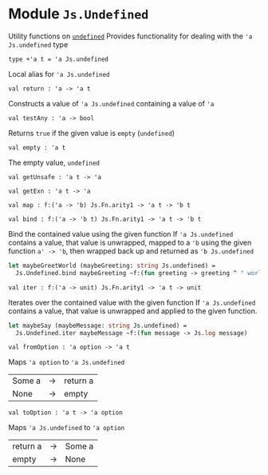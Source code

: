 # Module `Js.Undefined`
Utility functions on [`undefined`](./Js.md#type-undefined)
Provides functionality for dealing with the `'a Js.undefined` type
```
type +'a t = 'a Js.undefined
```
Local alias for `'a Js.undefined`
```
val return : 'a -> 'a t
```
Constructs a value of `'a Js.undefined` containing a value of `'a`
```
val testAny : 'a -> bool
```
Returns `true` if the given value is `empty` (`undefined`)
```
val empty : 'a t
```
The empty value, `undefined`
```
val getUnsafe : 'a t -> 'a
```
```
val getExn : 'a t -> 'a
```
```
val map : f:('a -> 'b) Js.Fn.arity1 -> 'a t -> 'b t
```
```
val bind : f:('a -> 'b t) Js.Fn.arity1 -> 'a t -> 'b t
```
Bind the contained value using the given function
If `'a Js.undefined` contains a value, that value is unwrapped, mapped to a `'b` using the given function `a' -> 'b`, then wrapped back up and returned as `'b Js.undefined`
```ocaml
let maybeGreetWorld (maybeGreeting: string Js.undefined) =
  Js.Undefined.bind maybeGreeting ~f:(fun greeting -> greeting ^ " world!")
```
```
val iter : f:('a -> unit) Js.Fn.arity1 -> 'a t -> unit
```
Iterates over the contained value with the given function
If `'a Js.undefined` contains a value, that value is unwrapped and applied to the given function.
```ocaml
let maybeSay (maybeMessage: string Js.undefined) =
  Js.Undefined.iter maybeMessage ~f:(fun message -> Js.log message)
```
```
val fromOption : 'a option -> 'a t
```
Maps `'a option` to `'a Js.undefined`

<table>
<tr> <td>Some a <td>-> <td>return a
<tr> <td>None <td>-> <td>empty
</table>

```
val toOption : 'a t -> 'a option
```
Maps `'a Js.undefined` to `'a option`

<table>
<tr> <td>return a <td>-> <td>Some a
<tr> <td>empty <td>-> <td>None
</table>
